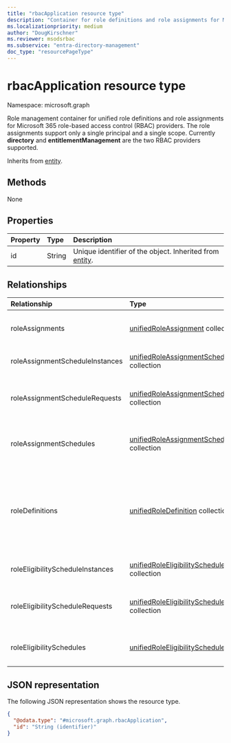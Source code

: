 ```yaml
---
title: "rbacApplication resource type"
description: "Container for role definitions and role assignments for Microsoft 365 role-based access control (RBAC) providers"
ms.localizationpriority: medium
author: "DougKirschner"
ms.reviewer: msodsrbac
ms.subservice: "entra-directory-management"
doc_type: "resourcePageType"
---
```


# rbacApplication resource type

Namespace: microsoft.graph

Role management container for unified role definitions and role assignments for Microsoft 365 role-based access control (RBAC) providers. The role assignments support only a single principal and a single scope. Currently **directory** and **entitlementManagement** are the two RBAC providers supported.

Inherits from [entity](../resources/entity.md).

## Methods

None

## Properties

|Property|Type|Description|
|:---|:---|:---|
|id|String|Unique identifier of the object. Inherited from [entity](../resources/entity.md).|

## Relationships

|Relationship|Type|Description|
|:---|:---|:---|
|roleAssignments|[unifiedRoleAssignment](../resources/unifiedroleassignment.md) collection| Resource to grant access to users or groups. |
|roleAssignmentScheduleInstances|[unifiedRoleAssignmentScheduleInstance](../resources/unifiedroleassignmentscheduleinstance.md) collection| Instances for active role assignments.  |
|roleAssignmentScheduleRequests|[unifiedRoleAssignmentScheduleRequest](../resources/unifiedroleassignmentschedulerequest.md) collection| Requests for active role assignments to principals through PIM. |
|roleAssignmentSchedules|[unifiedRoleAssignmentSchedule](../resources/unifiedroleassignmentschedule.md) collection|Schedules for active role assignment operations.|
|roleDefinitions|[unifiedRoleDefinition](../resources/unifiedroledefinition.md) collection| Resource representing the roles allowed by RBAC providers and the permissions assigned to the roles. |
|roleEligibilityScheduleInstances|[unifiedRoleEligibilityScheduleInstance](../resources/unifiedroleeligibilityscheduleinstance.md) collection|Instances for role eligibility requests.|
|roleEligibilityScheduleRequests|[unifiedRoleEligibilityScheduleRequest](../resources/unifiedroleeligibilityschedulerequest.md) collection| Requests for role eligibilities for principals through PIM.|
|roleEligibilitySchedules|[unifiedRoleEligibilitySchedule](../resources/unifiedroleeligibilityschedule.md) collection|Schedules for role eligibility operations. |

## JSON representation

The following JSON representation shows the resource type.
<!-- {
  "blockType": "resource",
  "keyProperty": "id",
  "@odata.type": "microsoft.graph.rbacApplication",
  "baseType": "microsoft.graph.entity",
  "openType": false
}
-->
``` json
{
  "@odata.type": "#microsoft.graph.rbacApplication",
  "id": "String (identifier)"
}
```
